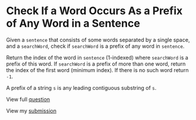 # **Check If a Word Occurs As a Prefix of Any Word in a Sentence**

Given a `sentence` that consists of some words separated by a single space, and a `searchWord`, check if `searchWord` is a prefix of any word in `sentence`.

Return the index of the word in `sentence` (1-indexed) where `searchWord` is a prefix of this word. If `searchWord` is a prefix of more than one word, return the index of the first word (minimum index). If there is no such word return `-1`.

A prefix of a string `s` is any leading contiguous substring of `s`.

View full [question](https://leetcode.com/problems/check-if-a-word-occurs-as-a-prefix-of-any-word-in-a-sentence?envType=daily-question&envId=2024-12-02)

View my [submission](https://leetcode.com/problems/check-if-a-word-occurs-as-a-prefix-of-any-word-in-a-sentence/submissions/1467908555)
